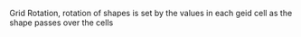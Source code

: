 Grid Rotation, rotation of shapes is set by the values in each geid cell as the shape passes over the cells
